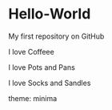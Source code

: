# Hello-World
My first repository on GitHub

I love Coffeee 

I love Pots and Pans

I love Socks and Sandles 

theme: minima
